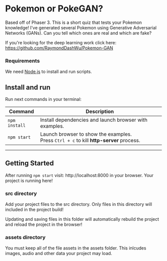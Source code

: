 # Pokemon or PokeGAN?

Based off of Phaser 3. This is a short quiz that tests your Pokemon knowledge! I've generated several Pokemon using Generative Adversarial Networks (GANs). Can you tell which ones are real and which are fake?

If you're looking for the deep learning work click here:
https://github.com/RaymondDashWu/Pokemon-GAN

### Requirements

We need [Node.js](https://nodejs.org) to install and run scripts.

## Install and run

Run next commands in your terminal:

| Command | Description |
|---------|-------------|
| `npm install` | Install dependencies and launch browser with examples.|
| `npm start` | Launch browser to show the examples. <br> Press `Ctrl + c` to kill **http-server** process. |

---

## Getting Started

After running `npm start` visit: http://localhost:8000 in your browser. Your project is running here! 

### src directory

Add your project files to the src directory. Only files in this directory will included in the project build! 

Updating and saving files in this folder will automatically rebuild the project and reload the project in the browser!

### assets directory

You must keep all of the file assets in the assets folder. This inlcudes images, audio and other data your project may load. 
